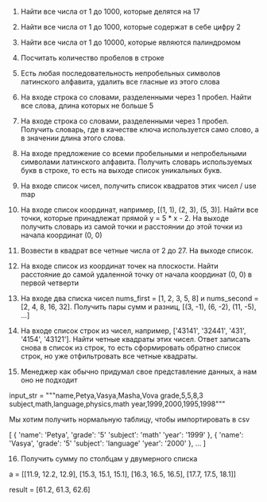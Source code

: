 


1. Найти все числа от 1 до 1000, которые делятся на 17

2. Найти все числа от 1 до 1000, которые содержат в себе цифру 2

3. Найти все числа от 1 до 10000, которые являются палиндромом	

4. Посчитать количество пробелов в строке

5. Есть любая последовательность непробельных символов латинского алфавита, удалить все гласные из этого слова

6. На входе строка со словами, разделенными через 1 пробел. Найти все слова, длина которых не больше 5

7. На входе строка со словами, разделенными через 1 пробел. Получить словарь, где в качестве ключа используется само слово, а в значении длина этого слова.

8. На входе предложение со всеми пробельными и непробельными символами латинского алфавита. Получить словарь используемых букв в строке, то есть на выходе список уникальных букв.

9. На входе список чисел, получить список квадратов этих чисел / use map

10. На входе список координат, например, [(1, 1), (2, 3), (5, 3)]. Найти все точки, которые принадлежат прямой y = 5 * x - 2. 
На выходе получить словарь из самой точки и расстоянии до этой точки из начала координат (0, 0)

11. Возвести в квадрат все четные числа от 2 до 27. На выходе список.

12. На входе список из координат точек на плоскости. Найти расстояние до самой удаленной точку от начала координат (0, 0) в первой четверти 

13. На входе два списка чисел nums_first = [1, 2, 3, 5, 8] и nums_second = [2, 4, 8, 16, 32]. Получить пары сумм и разниц, [(3, -1), (6, -2), (11, -5), ...]

14. На входе список строк из чисел, например, ['43141', '32441', '431', '4154', '43121']. Найти четные квадраты этих чисел. Ответ записать снова в список из строк, то есть сформировать обратно список строк, но уже отфильтровать все четные квадраты.

15. Менеджер как обычно придумал свое представление данных, а нам оно не подходит

input_str = """name,Petya,Vasya,Masha,Vova
grade,5,5,8,3
subject,math,language,physics,math
year,1999,2000,1995,1998"""


Мы хотим получить нормальную таблицу, чтобы импортировать в csv


[
  {
    'name': 'Petya',
    'grade': '5'
    'subject': 'math'
    'year': '1999'
  },
  {
    'name': 'Vasya',
    'grade': '5'
    'subject': 'language'
    'year': '2000'
  },
  ...
]


16. Получить сумму по столбцам у двумерного списка

a = [[11.9, 12.2, 12.9],
    [15.3, 15.1, 15.1], 
    [16.3, 16.5, 16.5],
    [17.7, 17.5, 18.1]]
    
result = [61.2, 61.3, 62.6]  
